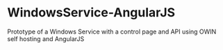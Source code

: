WindowsService-AngularJS
========================

Prototype of a Windows Service with a control page and API using OWIN self hosting and AngularJS
